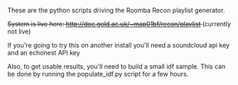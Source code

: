 These are the python scripts driving the Roomba Recon playlist generator.

<del>System is live here: http://doc.gold.ac.uk/~map01bf/recon/playlist </del> (currently not live)

If you're going to try this on another install you'll need a soundcloud api key and an echonest API key

Also, to get usable results, you'll need to build a small idf sample.  This can be done by running the populate_idf.py script for a few hours.

